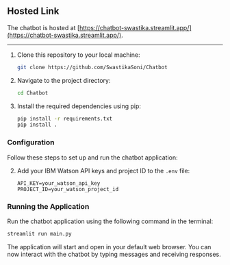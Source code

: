 ## Hosted Link

The chatbot is hosted at [https://chatbot-swastika.streamlit.app/](https://chatbot-swastika.streamlit.app/).

---
1. Clone this repository to your local machine:

    ```bash
    git clone https://github.com/SwastikaSoni/Chatbot
    ```

2. Navigate to the project directory:

    ```bash
    cd Chatbot
    ```

3. Install the required dependencies using pip:

    ```bash
    pip install -r requirements.txt
    pip install .
    ```

### Configuration
Follow these steps to set up and run the chatbot application:

2. Add your IBM Watson API keys and project ID to the `.env` file:

    ```dotenv
    API_KEY=your_watson_api_key
    PROJECT_ID=your_watson_project_id
    ```

### Running the Application

Run the chatbot application using the following command in the terminal:

```bash
streamlit run main.py
```

The application will start and open in your default web browser. You can now interact with the chatbot by typing messages and receiving responses.

